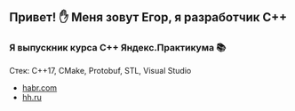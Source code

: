 ## Привет! :hand: Меня зовут Егор, я разработчик С++
### Я выпускник курса С++ Яндекс.Практикума :books:
Стек:
С++17, CMake, Protobuf, STL, Visual Studio
- [habr.com](https://career.habr.com/nesterovegor091)
- [hh.ru](https://spb.hh.ru/resume/43427448ff0b3250ad0039ed1f684545426758)
